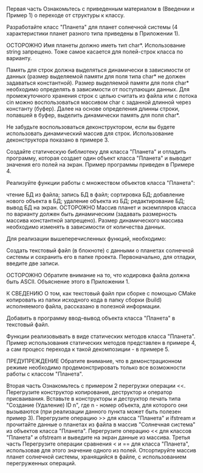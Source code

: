 Первая часть
Ознакомьтесь с приведенным материалом в (Введении и Пример 1) о переходе от структуры к классу.

Разработайте класс "Планета" для планет солнечной системы (4 характеристики планет разного типа приведены в Приложении 1).

ОСТОРОЖНО
Имя планеты должно иметь тип char*. Использование string запрещено. Тоже самое касается для полей-строк класса по варианту.

Память для строк должна выделяться динамически в зависимости от данных (размер выделяемой памяти для поля типа char* не должен задаваться константной). Размер выделяемой памяти для поля char* необходимо определять в зависимости от поступающих данных. Для промежуточного хранения строк с целью считать из файла или с потока cin можно воспользоваться массивом char с заданной длинной через константу (буфер). Далее на основе определения длинны строки, попавшей в буфер, выделить динамически память для поля char*.

Не забудьте воспользоваться деконструктором, если вы будете использовать динамический массив для строк. Использование деконструктора показано в примере 3.

Создайте статическую библиотеку для класса "Планета" и отладить программу, которая создает один объект класса "Планета" и выводит значения его полей на экран. Пример программы приведен в Примере 4.

Реализуйте функции работы с множеством объектов класса "Планета":

чтение БД из файла;
запись БД в файл;
сортировка БД;
добавление нового объекта в БД;
удаление объекта из БД;
редактирование БД;
вывод БД на экран.
ОСТОРОЖНО
Массив планет и экземпляров класса по варианту должен быть динамическим (задавать размерность массива константной запрещено). Размер динамического массива необходимо изменять в зависимости от количества данных.

Для реализации вышеперечисленных функций, необходимо:

Создать текстовый файл (в блокноте) с данными о планетах солнечной системы и сохранить его в папке проекта. Первоначально, для отладки, введите две записи.

ОСТОРОЖНО
Обратите внимание на то, что кодировка файла должна быть ASCII. Объяснение этого в Приложении 1.

К СВЕДЕНИЮ
О том, как текстовый файл при сборке с помощью CMake копировать из папки исходного кода в папку сборки (build) исполняемого файла, рассказано в полезной информации.

Добавить в программу ввод–вывод объекта класса "Планета" в текстовый файл.

Функции реализовывать в виде статических методов класса "Планета". Пример использования статических методов представлен в примере 4, а сам процесс перехода к такой декомпозиции - в примере 5.

ПРЕДУПРЕЖДЕНИЕ
Обратите внимание, что в демонстрационном режиме необходимо продемонстрировать только все возможности работы с классом "Планета".

Вторая часть
Ознакомьтесь с примером 2 перегрузки операции <<.
Перегрузите конструктор копирования, деструктор и оператор присваивания.
Вставьте в конструкторы и деструктор печать типа "Создание (Удаление) ID n", где n - номер объекта, для которого они вызываются (при реализации данного пункта может быть полезен пример 3).
Перегрузите операцию >> для класса "Планета" и ifstream и прочитайте данные о планетах из файла в массив "Солнечная система" из объектов класса "Планета".
Перегрузите операцию << для классов "Планета" и ofstream и выведите на экран данные из массива.
Третья часть
Перегрузите операции сравнения < и == для класса "Планета", использовав для этого значение одного из полей.
Отсортируйте массив планет солнечной системы, хранящийся в файле, с использованием перегруженных операций.

